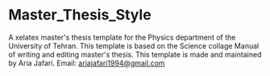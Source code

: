 # Master_Thesis_Style
A xelatex master's thesis template for the Physics department of the University of Tehran.
This template is based on the Science collage Manual of writing and editing master's thesis.
This template is made and maintained by Aria Jafari.
Email: ariajafari1994@gmail.com

